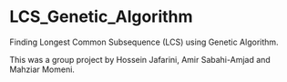 # LCS_Genetic_Algorithm
Finding Longest Common Subsequence (LCS) using Genetic Algorithm.

This was a group project by Hossein Jafarini, Amir Sabahi-Amjad and Mahziar Momeni.
